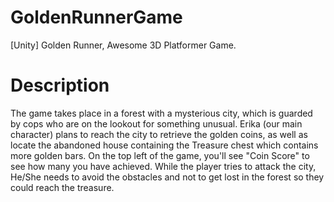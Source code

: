 # GoldenRunnerGame
[Unity] Golden Runner, Awesome 3D Platformer Game.

# Description
The game takes place in a forest with a mysterious city, which is guarded by cops who are on the lookout for something unusual. Erika (our main character) plans to reach the city to retrieve the golden coins, as well as locate the abandoned house containing the Treasure chest which contains more golden bars. On the top left of the game, you'll see "Coin Score" to see how many you have achieved. While the player tries to attack the city, He/She needs to avoid the obstacles and not to get lost in the forest so they could reach the treasure.

